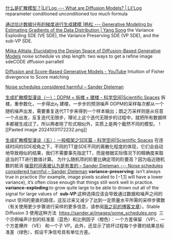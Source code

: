 [什么是扩散模型？|Lil'Log --- What are Diffusion Models? | Lil'Log](https://lilianweng.github.io/posts/2021-07-11-diffusion-models/)
reparameter conditioned unconditioned
too much formula

[通过估计数据分布的梯度进行生成建模 |杨松 --- Generative Modeling by Estimating Gradients of the Data Distribution | Yang Song](https://yang-song.net/blog/2021/score/)
the Variance Exploding SDE (VE SDE), the Variance Preserving SDE (VP SDE), and the sub-VP SDE.

[Miika Aittala: Elucidating the Design Space of Diffusion-Based Generative Models](https://www.youtube.com/watch?v=T0Qxzf0eaio&t=1036s)
noise schedule vs step length: two ways to get a refine image
sdeCODE dffusion parrallell

[Diffusion and Score-Based Generative Models - YouTube](https://www.youtube.com/watch?v=wMmqCMwuM2Q)
Intuition of Fisher divergence to Score matching

[Noise schedules considered harmful – Sander Dieleman](https://sander.ai/2024/06/14/noise-schedules.html)

[生成扩散模型漫谈（一）：DDPM = 拆楼 + 建楼 - 科学空间|Scientific Spaces](https://kexue.fm/archives/9119)
拆楼，重参数化，一步得出$x_t$
建楼，一步步的预测噪声
DDPM的采样每次都从一个随机噪声出发，需要重复迭代TT步来得到一个样本输出；朗之万采样则是从任意一个点出发，反复迭代无限步，理论上这个迭代无限步的过程中，就把所有数据样本都被生成过了。所以两者除了形式相似外，实质上是两个截然不同的模型。
![[Pasted image 20241031172232.png]]

[生成扩散模型漫谈（五）：一般框架之SDE篇 - 科学空间|Scientific Spaces](https://kexue.fm/archives/9209)
在连续时间的SDE视角之下，不同的TT是SDE不同的离散化程度的体现，它们会自动地导致相似的结果，我们不需要事先指定TT，而是根据实际情况下的精确度来取适当的TT进行数值计算。
为什么随机项的阶要比确定项的阶要高？因为临近随机数的抵消
[噪音时间表被认为是有害的 – Sander Dieleman --- Noise schedules considered harmful – Sander Dieleman](https://sander.ai/2024/06/14/noise-schedules.html)
**variance-preserving**:  isn’t always true in practice (for example, image pixels scaled to [−1,1] will have a lower variance), it’s often close enough that things still work well in practice.
**variance-exploding**:to grow quite large to be able to drown out all of the signal for large values of
 **sub-VP**:这种选择应该会导致通过数据和噪声之间的 input 空间的更直的路径，这反过来又减少了达到一定质量水平所需的采样步骤数（有关使用更少步骤进行采样的更多信息，请参阅[我之前的博客文章](https://sander.ai/2024/02/28/paradox.html)）。Stable Diffusion 3 使用这种方法
 https://sander.ai/images/some_schedules.png
 三个示例噪声计划的标准差（蓝色）和比例因子（橙色）：一个方差保留 （VP）、一个方差爆炸 （VE） 和一个子 VP。此外，还显示了损坏过程每个步骤的结果总标准差（绿色），假设干净信号具有单位方差。
